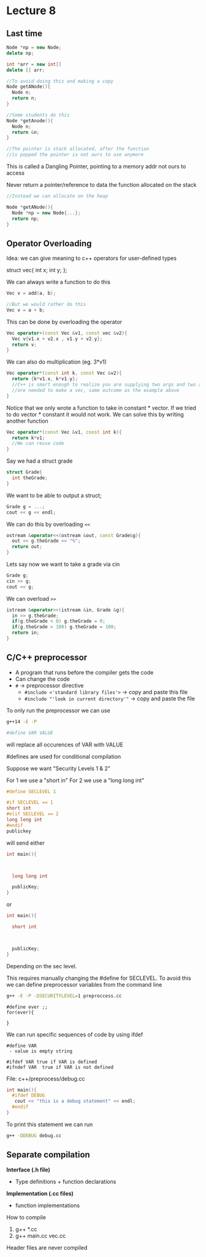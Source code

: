 # Lecture 8

## Last time

```c++
Node *np = new Node;
delete np;

int *arr = new int[]
delete [] arr;
```

```c++
//To avoid doing this and making a copy
Node getANode(){
  Node n;
  return n;
}

//Some students do this
Node *getAnode(){
  Node n;
  return &n;
}

//The pointer is stack allocated, after the function
//is popped the pointer is not ours to use anymore
```

This is called a Dangling Pointer, pointing to a memory addr not ours to access

Never return a pointer/reference to data the function allocated on the stack

```c++
//Instead we can allocate on the heap

Node *getANode(){
  Node *np = new Node{...};
  return np;
}
```
## Operator Overloading

Idea: we can give meaning to c++ operators for user-defined types

struct vec{
  int x;
  int y;
};

We can always write a function to do this
```c++
Vec v = add(a, b);

//But we would rather do this
Vec v = a + b;
```
This can be done by overloading the operator

```c++
Vec operator+(const Vec &v1, const vec &v2){
  Vec v{v1.x + v2.x , v1.y + v2.y};
  return v;
}
```

We can also do multiplication (eg. 3*v1)

```c++
Vec operator*(const int k, const Vec &v2){
  return {k*v1.x, k*v1.y};
  //C++ is smart enough to realize you are supplying two args and two args
  //are needed to make a vec, same outcome as the example above
}
```

Notice that we only wrote a function to take in constant * vector. If we tried to do vector * constant it would not work. We can solve this by writing another function

```c++
Vec operator*(const Vec &v1, const int k){
  return k*v1;
  //We can reuse code
}
```

Say we had a struct grade

```c++
struct Grade{
  int theGrade;
}
```

We want to  be able to output a struct;
```c++
Grade g = ...;
cout << g << endl;
```
We can do this by overloading `<<`

```c++
ostream &operator<<(ostream &out, const Grade&g){
  out << g.theGrade << "%";
  return out;
}
```
Lets say now we want to take a grade via cin

```c++
Grade g;
cin >> g;
cout << g;
```
We can overload `>>`

```c++
istream &operator>>(istream &in, Grade &g){
  in >> g.theGrade;
  if(g.theGrade < 0) g.theGrade = 0;
  if(g.theGrade > 100) g.theGrade = 100;
  return in;
}
```

## C/C++ preprocessor

- A program that runs before the compiler gets the code
- Can change the code
- `#` -> preprocessor directive
  - `#include <'standard library files'>` -> copy and paste this file
  - `#include "'look in current directory'"` -> copy and paste the file

To only run the preprocessor we can use

```bash
g++14 -E -P
```

```bash
#define VAR VALUE
```
will replace all occurences of VAR with VALUE

#defines are used for conditional compilation

Suppose we want "Security Levels 1 & 2"

For 1 we use a "short in"
For 2 we use a "long long int"

```c++
#define SECLEVEL 1

#if SECLEVEL == 1
short int
#elif SECLEVEL == 2
long long int
#endif
publickey
```

will send either

```c++
int main(){



  long long int

  publicKey;
}
```
or

```c++
int main(){

  short int



  publicKey;
}
```
Depending on the sec level.

This requires manually changing the #define for SECLEVEL. To avoid this we can define preprocessor variables from the command line

```bash
g++ -E -P -DSECURITYLEVEL=1 preproccess.cc
```


```
#define ever ;;
for(ever){

}
```

We can run specific sequences of code by using ifdef

```
#define VAR
 - value is empty string

#ifdef VAR true if VAR is defined
#ifndef VAR  true if VAR is not defined
```

File: c++/preprocess/debug.cc

```c++
int main(){
  #ifdef DEBUG
   cout << "this is a debug statement" << endl;
  #endif
}
```
To print this statement we can run

```bash
g++ -DDEBUG debug.cc
```

## Separate compilation

**Interface (.h file)**
- Type definitions + function declarations

**Implementation (.cc files)**
- function implementations

How to compile
1. g++ *.cc
2. g++ main.cc vec.cc

Header files are never compiled 
